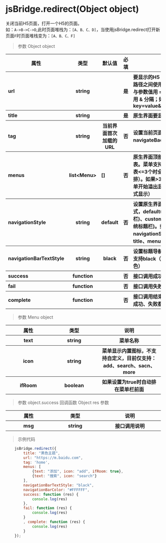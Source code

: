 # jsBridge.redirect(Object object)

 关闭当前H5页面，打开一个H5的页面。<br>
 如：`A->B->C->D`,此时页面堆栈为：`[A、B、C、D]`，当使用jsBridge.redirect打开新页面`F`时页面堆栈变为：`[A、B、C、F]`

 > 参数 Object object
<table>
    <thead>
    <tr>
        <th>属性</th>
        <th>类型</th>
        <th>默认值</th>
        <th>必填</th>
        <th>说明</th>
    </tr>
    </thead>
    <tbody>
    <tr>
        <th style="width: 100px;text-align:left">url</th>
        <th style="width: 100px;">string</th>
        <th style="width: 100px;"></th>
        <th style="width: 100px;">是</th>
        <th style="text-align:left">要显示的H5 URL地址。参数与路径之间使用 ? 分隔，参数键与参数值用 = 相连，不同参数用 & 分隔；如
            'path?key=value&key2=value2'
        </th>
    </tr>
    <tr>
        <th style="width: 100px;text-align:left">title</th>
        <th>string</th>
        <th></th>
        <th>是</th>
        <th style="text-align:left">原生界面要显示标题</th>
    </tr>
    <tr>
        <th style="width: 100px;text-align:left">tag</th>
        <th>string</th>
        <th>当前界面首次加载的URL</th>
        <th>否</th>
        <th style="text-align:left">设置当前页面的标签。通过navigateBack返回到指定界面</th>
    </tr>
    <tr style="width: 100px;text-align:left">
        <th>menus</th>
        <th>list&lt;Menu></th>
        <th>[]</th>
        <th>否</th>
        <th style="text-align:left">原生界面顶部导航栏右侧菜单列表。菜单支持多个，如果菜单列表<=3个时全部显示（排成一排）。如果>3个时，从第三个菜单开始溢出显示（即下拉列的方式显示）</th>
    </tr>
    <tr>
        <th style="width: 100px;text-align:left">navigationStyle</th>
        <th>string</th>
        <th>default</th>
        <th>否</th>
        <th style="text-align:left">
            设置原生界面标题导航栏的样式，default(默认，带系统标题栏)、custom(自定义，不带系统标题栏)。如果navigationStyle="custom"时title、menus 等字段无效
        </th>
    </tr >
    <tr>
        <th style="width: 100px;text-align:left">navigationBarTextStyle</th>
        <th>string</th>
        <th>black</th>
        <th>否</th>
        <th style="text-align:left">
            设置标题导航栏的字体样式，只支持black（黑色）、white（白色）
        </th>
    </tr>
    <tr>
        <th style="width: 100px;text-align:left">success</th>
        <th>function</th>
        <th> </th>
        <th>否</th>
        <th style="text-align:left">
            接口调用成功的回调函数
        </th>
    </tr>
    <tr>
        <th style="width: 100px;text-align:left">fail</th>
        <th>function</th>
        <th> </th>
        <th>否</th>
        <th style="text-align:left">
            接口调用失败的回调函数
        </th>
    </tr>
    <tr>
        <th style="width: 100px;text-align:left">complete</th>
        <th>function</th>
        <th> </th>
        <th>否</th>
        <th style="text-align:left">
            接口调用结束的回调函数（调用成功、失败都会执行）
        </th>
    </tr>
    </tbody>
</table>

> 参数 Menu object
<table>
    <thead>
    <tr>
        <th>属性</th>
        <th>类型</th>
        <th>说明</th>
    </tr>
    </thead>
    <tbody>
    <tr>
        <th style="width: 200px">text</th>
        <th style="width: 200px;">string</th>
        <th style="width: 300px;">
            菜单名称
        </th>
    </tr>
     <tr>
            <th style="width: 200px">icon</th>
            <th style="width: 200px;">string</th>
            <th style="width: 300px;">
                菜单显示内置图标，不支持自定义，目前仅支持：add、search、sacn、more
            </th>
        </tr>
        <tr>
                    <th style="width: 200px">ifRoom</th>
                    <th style="width: 200px;">boolean</th>
                    <th style="width: 300px;">
                        如果设置为true时自动排在菜单栏前面
                    </th>
                </tr>
    </tbody>
</table>

> 参数 object.success 回调函数 Object res 参数

<table>
    <thead>
    <tr>
        <th>属性</th>
        <th>类型</th>
        <th>说明</th>
    </tr>
    </thead>
    <tbody>
    <tr>
        <th style="width: 200px">msg</th>
        <th style="width: 200px;">string</th>
        <th style="width: 300px;">
            接口调用说明
        </th>
    </tr>
    </tbody>
</table>

> 示例代码
```js
    jsBridge.redirect({
        title: "黑色主题",
        url: "https://m.baidu.com",
        tag: 'home',
        menus: [
            {text: "添加", icon: "add", ifRoom: true},
            {text: "搜索", icon: "search"}
        ],
        navigationBarTextStyle: "black",
        navigationBarColor: "#FFFFFF",
        success: function (res) {
            console.log(res)
        },
        fail: function (res) {
            console.log(res)
        }
        , complete: function (res) {
            console.log(res)
        }
    });
```
